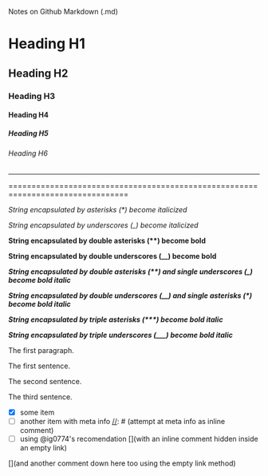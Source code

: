 Notes on Github Markdown (.md)

<!--- One # means an <h1> heading --->
# Heading H1
<!--- Two # means an <h2> heading --->
## Heading H2
<!--- Three # means an <h3> heading --->
### Heading H3
<!--- Four # means an <h4> heading --->
#### Heading H4
<!--- Five # means an <h5> heading --->
##### Heading H5
<!--- Six # means an <h6> heading --->
###### Heading H6


--------------------------------------------------------------------------------

================================================================================

<!--- strings encapsulated by asterisks become italicized --->
*String encapsulated by asterisks (\*) become italicized*
<!--- strings encapsulated by underscores become italicized --->
_String encapsulated by underscores (\_) become italicized_

<!--- strings encapsulated by double asterisks or double underscores become bold --->
**String encapsulated by double asterisks (\*\*) become bold**
<!--- strings encapsulated by double asterisks or double underscores become bold --->
__String encapsulated by double underscores (\_\_) become bold__

<!--- strings encapsulated by double asterisks and single underscores become bold italic--->
_**String encapsulated by double asterisks (\*\*) and single underscores (\_) become bold italic**_
<!--- strings encapsulated by double underscores or single asterisks become bold italic--->
*__String encapsulated by double underscores (\_\_) and single asterisks (\*) become bold italic__*
<!--- strings encapsulated by triple asterisks become bold italic--->
***String encapsulated by triple asterisks (\*\*\*) become bold italic***
<!--- strings encapsulated by triple underscores become bold italic--->
___String encapsulated by triple underscores (\_\_\_) become bold italic___




The first paragraph.

The first sentence.

The second sentence.

The third sentence.

- [x] some item
- [ ] another item with meta info [//]: # (attempt at meta info as inline comment)
- [ ] using @ig0774's recomendation [](with an inline comment hidden inside an empty link)

[//]: # (This may be the most platform independent comment)
[//]: # (https://stackoverflow.com/questions/4823468/comments-in-markdown)
[](and another comment down here too using the empty link method)

